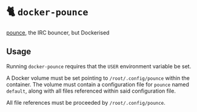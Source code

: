 # 🐈 `docker-pounce`

[pounce](https://git.causal.agency/pounce/), the IRC bouncer, but Dockerised

## Usage

Running `docker-pounce` requires that the `USER` environment variable be set.

A Docker volume must be set pointing to `/root/.config/pounce` within the
container. The volume must contain a configuration file for `pounce` named
`default`, along with all files referenced within said configuration file.

All file references must be proceeded by `/root/.config/pounce`.
